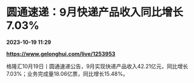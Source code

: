 # 圆通速递：9月快递产品收入同比增长7.03%

**2023-10-19 11:29**

**https://www.gelonghui.com/live/1253953**

格隆汇10月19日丨圆通速递公告，9月实现快递产品收入42.21亿元，同比增长7.03%；业务完成量18.06亿票，同比增长15.48%。